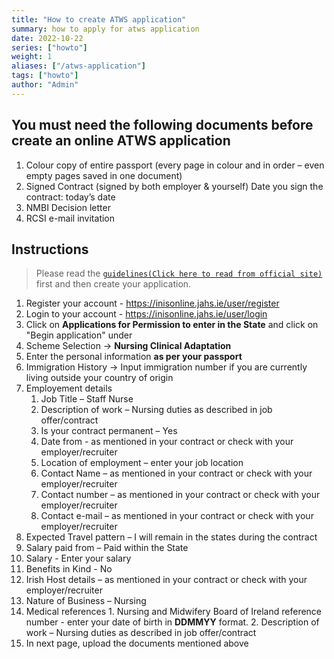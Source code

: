 ```yaml
---
title: "How to create ATWS application"
summary: how to apply for atws application
date: 2022-10-22
series: ["howto"]
weight: 1
aliases: ["/atws-application"]
tags: ["howto"]
author: "Admin"
---
```


## You must need the following documents before create an online ATWS application
1. Colour copy of entire passport (every page in colour and in order – even empty pages saved in one document)                        
2. Signed Contract (signed by both employer & yourself) Date you sign the contract: today’s date
3. NMBI Decision letter        
4. RCSI e-mail invitation 

## Instructions
> Please read the [`guidelines(Click here to read from official site)`](https://www.irishimmigration.ie/wp-content/uploads/2021/04/INIS-online-portal-guidance.pdf) first and then create your application.

 1. Register your account  - https://inisonline.jahs.ie/user/register
 2. Login to your account - https://inisonline.jahs.ie/user/login
 3. Click on **Applications for Permission to enter in the State** and click on "Begin application" under 
 4. Scheme Selection -> **Nursing Clinical Adaptation**
 5. Enter the personal information **as per your passport**
 6. Immigration History -> Input immigration number if you are currently living outside your country of origin
 7. Employement details
    1. Job Title – Staff Nurse
    2. Description of work – Nursing duties as described in job offer/contract
    3. Is your contract permanent – Yes
    4. Date from - as mentioned in your contract or check with your employer/recruiter
    5. Location of employment – enter your job location
    6. Contact Name – as mentioned in your contract or check with your employer/recruiter
    7. Contact number – as mentioned in your contract or check with your employer/recruiter
    8. Contact e-mail – as mentioned in your contract or check with your employer/recruiter
 8.  Expected Travel pattern – I will remain in the states during the contract
 9. Salary paid from – Paid within the State
 10. Salary - Enter your salary
 11. Benefits in Kind - No
 12. Irish Host details  – as mentioned in your contract or check with your employer/recruiter
 13. Nature of Business – Nursing
 14. Medical references
    1. Nursing and Midwifery Board of Ireland reference number - enter your date of birth in **DDMMYY** format.
    2. Description of work – Nursing duties as described in job offer/contract
 15. In next page, upload the documents mentioned above 